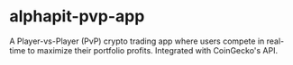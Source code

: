 # alphapit-pvp-app
A Player-vs-Player (PvP) crypto trading app where users compete in real-time to maximize their portfolio profits. Integrated with CoinGecko's API.
